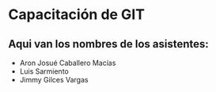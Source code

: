 
# Capacitación de GIT

## Aqui van los nombres de los asistentes:

- Aron Josué Caballero Macías
- Luis Sarmiento
- Jimmy Gilces Vargas